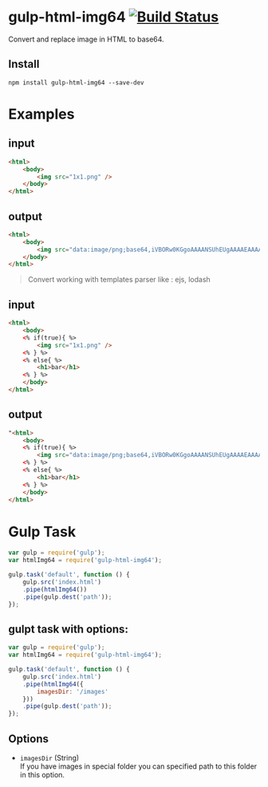 # gulp-html-img64 [![Build Status](https://travis-ci.org/kretozaur/gulp-img64html.png)](https://travis-ci.org/kretozaur/gulp-img64html)

Convert and replace image in HTML to base64.

## Install

```
npm install gulp-html-img64 --save-dev
```

# Examples



## input
```html
<html>
    <body>
        <img src="1x1.png" />
    </body>
</html>
```

## output
```html
<html>
    <body>
        <img src="data:image/png;base64,iVBORw0KGgoAAAANSUhEUgAAAAEAAAABAQMAAAAl21bKAAAAA1BMVEUAAACnej3aAAAAAXRSTlMAQObYZgAAAApJREFUCNdjYAAAAAIAAeIhvDMAAAAASUVORK5CYII=" />
    </body>
</html>
```

> Convert working with templates parser like : ejs, lodash

## input
```html
<html>
    <body>
	<% if(true){ %>
   		<img src="1x1.png" />
	<% } %>
	<% else{ %>
		<h1>bar</h1>
	<% } %>
    </body>
</html>
```

## output
```html
"<html>
    <body>
	<% if(true){ %>
   		<img src="data:image/png;base64,iVBORw0KGgoAAAANSUhEUgAAAAEAAAABAQMAAAAl21bKAAAAA1BMVEUAAACnej3aAAAAAXRSTlMAQObYZgAAAApJREFUCNdjYAAAAAIAAeIhvDMAAAAASUVORK5CYII=" />
	<% } %>
	<% else{ %>
		<h1>bar</h1>
	<% } %>
    </body>
</html>
```

# Gulp Task

```js
var gulp = require('gulp');
var htmlImg64 = require('gulp-html-img64');

gulp.task('default', function () {
	gulp.src('index.html')
	.pipe(htmlImg64())
	.pipe(gulp.dest('path'));
});
```

## gulpt task with options:

```js
var gulp = require('gulp');
var htmlImg64 = require('gulp-html-img64');

gulp.task('default', function () {
	gulp.src('index.html')
	.pipe(htmlImg64({
		imagesDir: '/images'
	}))
	.pipe(gulp.dest('path'));
});
```
## Options

  - `imagesDir`  (String)  
    If you have images in special folder you can specified path to this folder in this option.